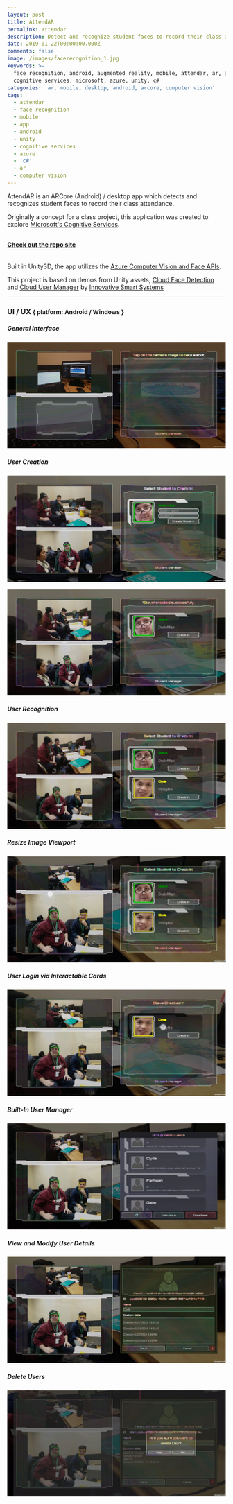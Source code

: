 ```yaml
---
layout: post
title: AttendAR
permalink: attendar
description: Detect and recognize student faces to record their class attendance
date: 2019-01-22T00:00:00.000Z
comments: false
image: /images/facerecognition_1.jpg
keywords: >-
  face recognition, android, augmented reality, mobile, attendar, ar, arcore,
  cognitive services, microsoft, azure, unity, c#
categories: 'ar, mobile, desktop, android, arcore, computer vision'
tags:
  - attendar
  - face recognition
  - mobile
  - app
  - android
  - unity
  - cognitive services
  - azure
  - 'c#'
  - ar
  - computer vision
---
```


<style>
  @media only screen and (max-width: 767px) {
    .br-desktop {
      display: none;
    }
  }
  @media only screen and (min-width: 768px) {
    .hr-mobile {
      visibility: hidden;
      /* margin-bottom: 30px; */
    }
  }
</style>


<p style="margin-top: 10px">
  AttendAR is an ARCore (Android) / desktop app which detects and recognizes student faces to record their class attendance.
</p>
<p style="margin-bottom: 30px">
Originally a concept for a class project, this application was created to explore <a href="https://azure.microsoft.com/en-us/services/cognitive-services/" target="_blank">Microsoft's Cognitive Services</a>.
</p>


#### <a href="https://thatxrguy.com/AttendAR/" target="_blank">Check out the repo site</a>

<hr class="hr-mobile">

Built in Unity3D, the app utilizes the <a href="https://azure.microsoft.com/en-us/services/cognitive-services/#visionContent" target="_blank" >Azure Computer Vision and Face APIs</a>.
  
This project is based on demos from Unity assets, <a href="https://assetstore.unity.com/packages/tools/ai/cloud-face-detection-54489" target="_blank">Cloud Face Detection</a> and <a href="https://assetstore.unity.com/packages/tools/ai/cloud-user-manager-61391" target="_blank">Cloud User Manager</a> by <a href="https://assetstore.unity.com/publishers/18913" target="_blank">Innovative Smart Systems</a>

---

<!-- Include Video Walktrhough -->
### UI / UX <small>{ platform: Android / Windows }</small>

##### General Interface

![Interface](/Screenshots/Screenshot_20190122-154856_AttendAR.jpg?raw=true "Interface")

##### User Creation

![User Creation](/Screenshots/Screenshot_20190122-155004_AttendAR.jpg?raw=true "User Creation")

![User Creation Confirmation](/Screenshots/Screenshot_20190122-155049_AttendAR.jpg?raw=true "User Creation Confirmation")

##### User Recognition

![User Recognition](/Screenshots/Screenshot_20190122-155138_AttendAR.jpg?raw=true "User Recognition")

##### Resize Image Viewport

![Resize Image Viewport](/Screenshots/Screenshot_20190122-155229_AttendAR.jpg?raw=true "Resize Image Viewport")

##### User Login via Interactable Cards

![User Login](/Screenshots/Screenshot_20190122-155302_AttendAR.jpg?raw=true "User Login")

##### Built-In User Manager

![User Manager](/Screenshots/Screenshot_20190122-155332_AttendAR.jpg?raw=true "User Manager")

##### View and Modify User Details

![User Details](/Screenshots/Screenshot_20190122-155458_AttendAR.jpg?raw=true "User Details")

##### Delete Users

![Delete User](/Screenshots/Screenshot_20190122-155531_AttendAR.jpg?raw=true "Delete User")
